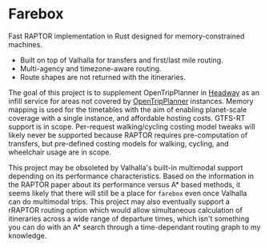 # Farebox

Fast RAPTOR implementation in Rust designed for memory-constrained machines.
* Built on top of Valhalla for transfers and first/last mile routing.
* Multi-agency and timezone-aware routing.
* Route shapes are not returned with the itineraries.

The goal of this project is to supplement OpenTripPlanner in [Headway](https://github.com/headwaymaps/headway) as an infill service for areas not covered by [OpenTripPlanner](https://www.opentripplanner.org/) instances.
Memory mapping is used for the timetables with the aim of enabling planet-scale coverage with a single instance, and affordable hosting costs.
GTFS-RT support is in scope.
Per-request walking/cycling costing model tweaks will likely never be supported because RAPTOR requires pre-computation of transfers, but pre-defined costing models for walking, cycling, and wheelchair usage are in scope.

This project may be obsoleted by Valhalla's built-in multimodal support depending on its performance characteristics.
Based on the information in the RAPTOR paper about its performance versus A* based methods, it seems likely that there will still be a place for `farebox` even once Valhalla can do multimodal trips.
This project may also eventually support a rRAPTOR routing option which would allow simultaneous calculation of itineraries across a wide range of departure times, which isn't something you can do with an A* search through a time-dependant routing graph to my knowledge.
